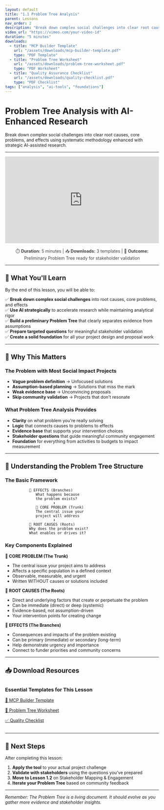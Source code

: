 ```yaml
---
layout: default
title: "1.1 Problem Tree Analysis"
parent: Lessons
nav_order: 2
description: "Break down complex social challenges into clear root causes, core problems, and effects using AI-enhanced research methods"
video_url: "https://vimeo.com/your-video-id"
duration: "5 minutes"
downloads:
  - title: "MCP Builder Template"
    url: "/assets/downloads/mcp-builder-template.pdf"
    type: "PDF Template"
  - title: "Problem Tree Worksheet" 
    url: "/assets/downloads/problem-tree-worksheet.pdf"
    type: "PDF Worksheet"
  - title: "Quality Assurance Checklist"
    url: "/assets/downloads/quality-checklist.pdf"
    type: "PDF Checklist"
tags: ["analysis", "ai-tools", "foundations"]
---
```


# Problem Tree Analysis with AI-Enhanced Research

Break down complex social challenges into clear root causes, core problems, and effects using systematic methodology enhanced with strategic AI-assisted research.

---

<div class="video-embed">
<div style="padding:56.25% 0 0 0;position:relative;">
<iframe src="https://player.vimeo.com/video/your-video-id?badge=0&amp;autopause=0&amp;player_id=0&amp;app_id=58479" 
        frameborder="0" 
        allow="autoplay; fullscreen; picture-in-picture" 
        allowfullscreen 
        style="position:absolute;top:0;left:0;width:100%;height:100%;"
        title="Problem Tree Analysis - Setup Your Project for Success">
</iframe>
</div>
<script src="https://player.vimeo.com/api/player.js"></script>
<p style="text-align: center; margin-top: 1rem; font-size: 0.875rem; color: #434343;">
⏱️ <strong>Duration:</strong> 5 minutes | 
📥 <strong>Downloads:</strong> 3 templates | 
🎯 <strong>Outcome:</strong> Preliminary Problem Tree ready for stakeholder validation
</p>
</div>

---

## 🎯 What You'll Learn

By the end of this lesson, you will be able to:

✅ **Break down complex social challenges** into root causes, core problems, and effects  
✅ **Use AI strategically** to accelerate research while maintaining analytical rigor  
✅ **Build a preliminary Problem Tree** that clearly separates evidence from assumptions  
✅ **Prepare targeted questions** for meaningful stakeholder validation  
✅ **Create a solid foundation** for all your project design and proposal work  

---

## 🌟 Why This Matters

### The Problem with Most Social Impact Projects
- **Vague problem definition** → Unfocused solutions
- **Assumption-based planning** → Solutions that miss the mark  
- **Weak evidence base** → Unconvincing proposals
- **Skip community validation** → Projects that don't resonate

### What Problem Tree Analysis Provides
- **Clarity** on what problem you're really solving
- **Logic** that connects causes to problems to effects
- **Evidence base** that supports your intervention choices
- **Stakeholder questions** that guide meaningful community engagement
- **Foundation** for everything from activities to budgets to impact measurement

---

## 🌳 Understanding the Problem Tree Structure

### The Basic Framework
```
           🌿 EFFECTS (Branches)
              What happens because 
              the problem exists?
                      ⬆️
              🌳 CORE PROBLEM (Trunk)
              The central issue your
              project will address
                      ⬆️
           🌱 ROOT CAUSES (Roots)
           Why does the problem exist?
           What enables or drives it?
```

### Key Components Explained

**🌳 CORE PROBLEM (The Trunk)**
- The central issue your project aims to address
- Affects a specific population in a defined context
- Observable, measurable, and urgent
- Written WITHOUT causes or solutions included

**🌱 ROOT CAUSES (The Roots)**
- Direct and underlying factors that create or perpetuate the problem
- Can be immediate (direct) or deep (systemic)
- Evidence-based, not assumption-driven
- Your intervention points for creating change

**🌿 EFFECTS (The Branches)**
- Consequences and impacts of the problem existing
- Can be primary (immediate) or secondary (long-term)
- Help demonstrate urgency and importance
- Connect to funder priorities and community concerns

---

## 📥 Download Resources

<div class="download-section" style="margin: 2rem 0;">
<h3>Essential Templates for This Lesson</h3>
<div style="display: grid; grid-template-columns: repeat(auto-fit, minmax(250px, 1fr)); gap: 1rem; margin-top: 1rem;">
<a href="/assets/downloads/mcp-builder-template.pdf" class="btn btn-outline">📄 MCP Builder Template</a>
<a href="/assets/downloads/problem-tree-worksheet.pdf" class="btn btn-outline">📝 Problem Tree Worksheet</a>
<a href="/assets/downloads/quality-checklist.pdf" class="btn btn-outline">✅ Quality Checklist</a>
</div>
</div>

---

## 🚀 Next Steps

After completing this lesson:
1. **Apply the tool** to your actual project challenge
2. **Validate with stakeholders** using the questions you've prepared
3. **Move to Lesson 1.2** on Stakeholder Mapping & Engagement
4. **Iterate your Problem Tree** based on community feedback

---

*Remember: The Problem Tree is a living document. It should evolve as you gather more evidence and stakeholder insights.*